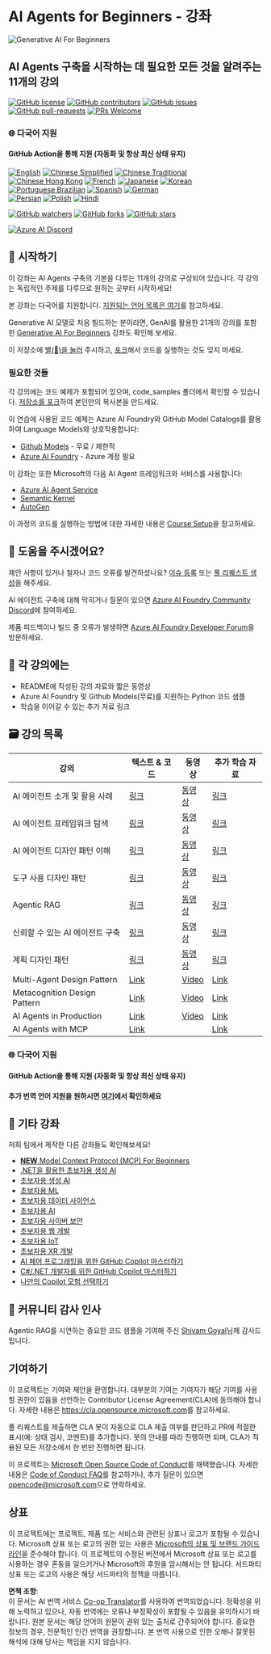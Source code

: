 <!--
CO_OP_TRANSLATOR_METADATA:
{
  "original_hash": "72c88aff725d872ad1891b50fbc9107b",
  "translation_date": "2025-06-11T07:49:11+00:00",
  "source_file": "README.md",
  "language_code": "ko"
}
-->
# AI Agents for Beginners - 강좌

![Generative AI For Beginners](../../images/repo-thumbnail.png)

## AI Agents 구축을 시작하는 데 필요한 모든 것을 알려주는 11개의 강의

[![GitHub license](https://img.shields.io/github/license/microsoft/ai-agents-for-beginners.svg)](https://github.com/microsoft/ai-agents-for-beginners/blob/master/LICENSE?WT.mc_id=academic-105485-koreyst)
[![GitHub contributors](https://img.shields.io/github/contributors/microsoft/ai-agents-for-beginners.svg)](https://GitHub.com/microsoft/ai-agents-for-beginners/graphs/contributors/?WT.mc_id=academic-105485-koreyst)
[![GitHub issues](https://img.shields.io/github/issues/microsoft/ai-agents-for-beginners.svg)](https://GitHub.com/microsoft/ai-agents-for-beginners/issues/?WT.mc_id=academic-105485-koreyst)
[![GitHub pull-requests](https://img.shields.io/github/issues-pr/microsoft/ai-agents-for-beginners.svg)](https://GitHub.com/microsoft/ai-agents-for-beginners/pulls/?WT.mc_id=academic-105485-koreyst)
[![PRs Welcome](https://img.shields.io/badge/PRs-welcome-brightgreen.svg?style=flat-square)](http://makeapullrequest.com?WT.mc_id=academic-105485-koreyst)

### 🌐 다국어 지원

#### GitHub Action을 통해 지원 (자동화 및 항상 최신 상태 유지)

[![English](https://img.shields.io/badge/English-brightgreen.svg?style=flat-square)](README.md)
[![Chinese Simplified](https://img.shields.io/badge/Chinese_Simplified-brightgreen.svg?style=flat-square)](../zh/README.md)
[![Chinese Traditional](https://img.shields.io/badge/Chinese_Traditional-brightgreen.svg?style=flat-square)](../tw/README.md)     
[![Chinese Hong Kong](https://img.shields.io/badge/Chinese_Hong_Kong-brightgreen.svg?style=flat-square)](../hk/README.md) 
[![French](https://img.shields.io/badge/French-brightgreen.svg?style=flat-square)](../fr/README.md)
[![Japanese](https://img.shields.io/badge/Japanese-brightgreen.svg?style=flat-square)](../ja/README.md) 
[![Korean](https://img.shields.io/badge/Korean-brightgreen.svg?style=flat-square)](./README.md)
[![Portuguese Brazilian](https://img.shields.io/badge/Portuguese_Brazilian-brightgreen.svg?style=flat-square)](../pt/README.md)
[![Spanish](https://img.shields.io/badge/Spanish-brightgreen.svg?style=flat-square)](../es/README.md)
[![German](https://img.shields.io/badge/German-brightgreen.svg?style=flat-square)](../de/README.md)  
[![Persian](https://img.shields.io/badge/Persian-brightgreen.svg?style=flat-square)](../fa/README.md) 
[![Polish](https://img.shields.io/badge/Polish-brightgreen.svg?style=flat-square)](../pl/README.md) 
[![Hindi](https://img.shields.io/badge/Hindi-brightgreen.svg?style=flat-square)](../hi/README.md)

[![GitHub watchers](https://img.shields.io/github/watchers/microsoft/ai-agents-for-beginners.svg?style=social&label=Watch)](https://GitHub.com/microsoft/ai-agents-for-beginners/watchers/?WT.mc_id=academic-105485-koreyst)
[![GitHub forks](https://img.shields.io/github/forks/microsoft/ai-agents-for-beginners.svg?style=social&label=Fork)](https://GitHub.com/microsoft/ai-agents-for-beginners/network/?WT.mc_id=academic-105485-koreyst)
[![GitHub stars](https://img.shields.io/github/stars/microsoft/ai-agents-for-beginners.svg?style=social&label=Star)](https://GitHub.com/microsoft/ai-agents-for-beginners/stargazers/?WT.mc_id=academic-105485-koreyst)

[![Azure AI Discord](https://dcbadge.limes.pink/api/server/kzRShWzttr)](https://discord.gg/kzRShWzttr)


## 🌱 시작하기

이 강좌는 AI Agents 구축의 기본을 다루는 11개의 강의로 구성되어 있습니다. 각 강의는 독립적인 주제를 다루므로 원하는 곳부터 시작하세요!

본 강좌는 다국어를 지원합니다. [지원되는 언어 목록은 여기](../..)를 참고하세요.

Generative AI 모델로 처음 빌드하는 분이라면, GenAI를 활용한 21개의 강의를 포함한 [Generative AI For Beginners](https://aka.ms/genai-beginners) 강좌도 확인해 보세요.

이 저장소에 [별(🌟)을 눌러](https://docs.github.com/en/get-started/exploring-projects-on-github/saving-repositories-with-stars?WT.mc_id=academic-105485-koreyst) 주시하고, [포크](https://github.com/microsoft/ai-agents-for-beginners/fork)해서 코드를 실행하는 것도 잊지 마세요.

### 필요한 것들

각 강의에는 코드 예제가 포함되어 있으며, code_samples 폴더에서 확인할 수 있습니다. [저장소를 포크](https://github.com/microsoft/ai-agents-for-beginners/fork)하여 본인만의 복사본을 만드세요.

이 연습에 사용된 코드 예제는 Azure AI Foundry와 GitHub Model Catalogs를 활용하여 Language Models와 상호작용합니다:

- [Github Models](https://aka.ms/ai-agents-beginners/github-models) - 무료 / 제한적
- [Azure AI Foundry](https://aka.ms/ai-agents-beginners/ai-foundry) - Azure 계정 필요

이 강좌는 또한 Microsoft의 다음 AI Agent 프레임워크와 서비스를 사용합니다:
- [Azure AI Agent Service](https://aka.ms/ai-agents-beginners/ai-agent-service)
- [Semantic Kernel](https://aka.ms/ai-agents-beginners/semantic-kernel)
- [AutoGen](https://aka.ms/ai-agents/autogen)

이 과정의 코드를 실행하는 방법에 대한 자세한 내용은 [Course Setup](./00-course-setup/README.md)을 참고하세요.

## 🙏 도움을 주시겠어요?

제안 사항이 있거나 철자나 코드 오류를 발견하셨나요? [이슈 등록](https://github.com/microsoft/ai-agents-for-beginners/issues?WT.mc_id=academic-105485-koreyst) 또는 [풀 리퀘스트 생성](https://github.com/microsoft/ai-agents-for-beginners/pulls?WT.mc_id=academic-105485-koreyst)을 해주세요.

AI 에이전트 구축에 대해 막히거나 질문이 있으면 [Azure AI Foundry Community Discord](https://discord.gg/kzRShWzttr)에 참여하세요.

제품 피드백이나 빌드 중 오류가 발생하면 [Azure AI Foundry Developer Forum](https://aka.ms/azureaifoundry/forum)을 방문하세요.

## 📂 각 강의에는

- README에 작성된 강의 자료와 짧은 동영상
- Azure AI Foundry 및 Github Models(무료)를 지원하는 Python 코드 샘플
- 학습을 이어갈 수 있는 추가 자료 링크

## 🗃️ 강의 목록

| **강의**                               | **텍스트 & 코드**                                  | **동영상**                                                  | **추가 학습 자료**                                                                     |
|---------------------------------------|---------------------------------------------------|------------------------------------------------------------|----------------------------------------------------------------------------------------|
| AI 에이전트 소개 및 활용 사례         | [링크](./01-intro-to-ai-agents/README.md)          | [동영상](https://youtu.be/3zgm60bXmQk?si=z8QygFvYQv-9WtO1)  | [링크](https://aka.ms/ai-agents-beginners/collection?WT.mc_id=academic-105485-koreyst) |
| AI 에이전트 프레임워크 탐색           | [링크](./02-explore-agentic-frameworks/README.md)  | [동영상](https://youtu.be/ODwF-EZo_O8?si=Vawth4hzVaHv-u0H)  | [링크](https://aka.ms/ai-agents-beginners/collection?WT.mc_id=academic-105485-koreyst) |
| AI 에이전트 디자인 패턴 이해          | [링크](./03-agentic-design-patterns/README.md)     | [동영상](https://youtu.be/m9lM8qqoOEA?si=BIzHwzstTPL8o9GF)  | [링크](https://aka.ms/ai-agents-beginners/collection?WT.mc_id=academic-105485-koreyst) |
| 도구 사용 디자인 패턴                 | [링크](./04-tool-use/README.md)                    | [동영상](https://youtu.be/vieRiPRx-gI?si=2z6O2Xu2cu_Jz46N)  | [링크](https://aka.ms/ai-agents-beginners/collection?WT.mc_id=academic-105485-koreyst) |
| Agentic RAG                          | [링크](./05-agentic-rag/README.md)                 | [동영상](https://youtu.be/WcjAARvdL7I?si=gKPWsQpKiIlDH9A3)  | [링크](https://aka.ms/ai-agents-beginners/collection?WT.mc_id=academic-105485-koreyst) |
| 신뢰할 수 있는 AI 에이전트 구축       | [링크](./06-building-trustworthy-agents/README.md) | [동영상](https://youtu.be/iZKkMEGBCUQ?si=jZjpiMnGFOE9L8OK) | [링크](https://aka.ms/ai-agents-beginners/collection?WT.mc_id=academic-105485-koreyst) |
| 계획 디자인 패턴                     | [링크](./07-planning-design/README.md)             | [동영상](https://youtu.be/kPfJ2BrBCMY?si=6SC_iv_E5-mzucnC)  | [링크](https://aka.ms/ai-agents-beginners/collection?WT.mc_id=academic-105485-koreyst) |
| Multi-Agent Design Pattern               | [Link](./08-multi-agent/README.md)                 | [Video](https://youtu.be/V6HpE9hZEx0?si=rMgDhEu7wXo2uo6g)  | [Link](https://aka.ms/ai-agents-beginners/collection?WT.mc_id=academic-105485-koreyst) |
| Metacognition Design Pattern             | [Link](./09-metacognition/README.md)               | [Video](https://youtu.be/His9R6gw6Ec?si=8gck6vvdSNCt6OcF)  | [Link](https://aka.ms/ai-agents-beginners/collection?WT.mc_id=academic-105485-koreyst) |
| AI Agents in Production                  | [Link](./10-ai-agents-production/README.md)        | [Video](https://youtu.be/l4TP6IyJxmQ?si=31dnhexRo6yLRJDl)  | [Link](https://aka.ms/ai-agents-beginners/collection?WT.mc_id=academic-105485-koreyst) |
| AI Agents with MCP                       | [Link](./11-mcp/README.md)                         |                                                            | [Link](https://aka.ms/mcp-for-beginners)                                               |

### 🌐 다국어 지원

#### GitHub Action을 통해 지원 (자동화 및 항상 최신 상태 유지)
#### 추가 번역 언어 지원을 원하시면 [여기](https://github.com/Azure/co-op-translator/blob/main/getting_started/supported-languages.md)에서 확인하세요

## 🎒 기타 강좌

저희 팀에서 제작한 다른 강좌들도 확인해보세요!

- [**NEW** Model Context Protocol (MCP) For Beginners](https://github.com/microsoft/mcp-for-beginners?WT.mc_id=academic-105485-koreyst)
- [.NET을 활용한 초보자용 생성 AI](https://github.com/microsoft/Generative-AI-for-beginners-dotnet?WT.mc_id=academic-105485-koreyst)
- [초보자용 생성 AI](https://github.com/microsoft/generative-ai-for-beginners?WT.mc_id=academic-105485-koreyst)
- [초보자용 ML](https://aka.ms/ml-beginners?WT.mc_id=academic-105485-koreyst)
- [초보자용 데이터 사이언스](https://aka.ms/datascience-beginners?WT.mc_id=academic-105485-koreyst)
- [초보자용 AI](https://aka.ms/ai-beginners?WT.mc_id=academic-105485-koreyst)
- [초보자용 사이버 보안](https://github.com/microsoft/Security-101??WT.mc_id=academic-96948-sayoung)
- [초보자용 웹 개발](https://aka.ms/webdev-beginners?WT.mc_id=academic-105485-koreyst)
- [초보자용 IoT](https://aka.ms/iot-beginners?WT.mc_id=academic-105485-koreyst)
- [초보자용 XR 개발](https://github.com/microsoft/xr-development-for-beginners?WT.mc_id=academic-105485-koreyst)
- [AI 페어 프로그래밍을 위한 GitHub Copilot 마스터하기](https://aka.ms/GitHubCopilotAI?WT.mc_id=academic-105485-koreyst)
- [C#/.NET 개발자를 위한 GitHub Copilot 마스터하기](https://github.com/microsoft/mastering-github-copilot-for-dotnet-csharp-developers?WT.mc_id=academic-105485-koreyst)
- [나만의 Copilot 모험 선택하기](https://github.com/microsoft/CopilotAdventures?WT.mc_id=academic-105485-koreyst)

## 🌟 커뮤니티 감사 인사

Agentic RAG를 시연하는 중요한 코드 샘플을 기여해 주신 [Shivam Goyal](https://www.linkedin.com/in/shivam2003/)님께 감사드립니다.

## 기여하기

이 프로젝트는 기여와 제안을 환영합니다. 대부분의 기여는 기여자가 해당 기여를 사용할 권한이 있음을 선언하는
Contributor License Agreement(CLA)에 동의해야 합니다. 자세한 내용은 <https://cla.opensource.microsoft.com>를 참고하세요.

풀 리퀘스트를 제출하면 CLA 봇이 자동으로 CLA 제출 여부를 판단하고 PR에 적절한 표시(예: 상태 검사, 코멘트)를 추가합니다.
봇의 안내를 따라 진행하면 되며, CLA가 적용된 모든 저장소에서 한 번만 진행하면 됩니다.

이 프로젝트는 [Microsoft Open Source Code of Conduct](https://opensource.microsoft.com/codeofconduct/)를 채택했습니다.
자세한 내용은 [Code of Conduct FAQ](https://opensource.microsoft.com/codeofconduct/faq/)를 참고하거나,
추가 질문이 있으면 [opencode@microsoft.com](mailto:opencode@microsoft.com)으로 연락하세요.

## 상표

이 프로젝트에는 프로젝트, 제품 또는 서비스와 관련된 상표나 로고가 포함될 수 있습니다. Microsoft 상표 또는 로고의 권한 있는 사용은
[Microsoft의 상표 및 브랜드 가이드라인](https://www.microsoft.com/legal/intellectualproperty/trademarks/usage/general)을 준수해야 합니다.
이 프로젝트의 수정된 버전에서 Microsoft 상표 또는 로고를 사용하는 경우 혼동을 일으키거나 Microsoft의 후원을 암시해서는 안 됩니다.
서드파티 상표 또는 로고의 사용은 해당 서드파티의 정책을 따릅니다.

**면책 조항**:  
이 문서는 AI 번역 서비스 [Co-op Translator](https://github.com/Azure/co-op-translator)를 사용하여 번역되었습니다. 정확성을 위해 노력하고 있으나, 자동 번역에는 오류나 부정확성이 포함될 수 있음을 유의하시기 바랍니다. 원본 문서는 해당 언어의 원문이 권위 있는 출처로 간주되어야 합니다. 중요한 정보의 경우, 전문적인 인간 번역을 권장합니다. 본 번역 사용으로 인한 오해나 잘못된 해석에 대해 당사는 책임을 지지 않습니다.